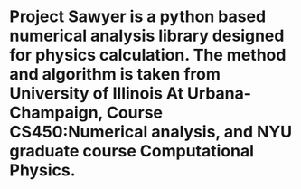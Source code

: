 # Project Sawyer is a python based numerical analysis library designed for physics calculation. The method and algorithm is taken from University of Illinois At Urbana-Champaign, Course CS450:Numerical analysis, and NYU graduate course Computational Physics.
